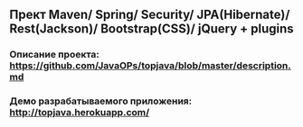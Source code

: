 Прект Maven/ Spring/ Security/ JPA(Hibernate)/ Rest(Jackson)/ Bootstrap(CSS)/ jQuery + plugins
-----------------------------

### Описание проекта: https://github.com/JavaOPs/topjava/blob/master/description.md

### Демо разрабатываемого приложения: http://topjava.herokuapp.com/

